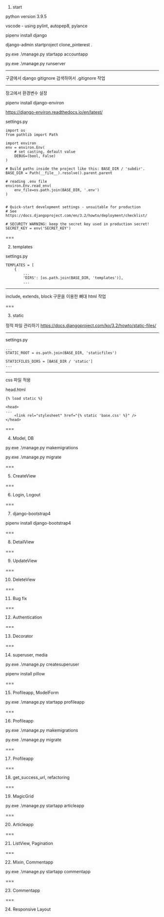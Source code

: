1. start

python version 3.9.5

vscode - using pylint, autopep8, pylance

pipenv install django

django-admin startproject clone_pinterest .

py.exe .\manage.py startapp accountapp

py.exe .\manage.py runserver

---

구글에서 django gitignore 검색하여서 .gitignore 작업

---

장고에서 환경변수 설정

pipenv install django-environ

https://django-environ.readthedocs.io/en/latest/

settings.py

```
import os
from pathlib import Path

import environ
env = environ.Env(
    # set casting, default value
    DEBUG=(bool, False)
)

# Build paths inside the project like this: BASE_DIR / 'subdir'.
BASE_DIR = Path(__file__).resolve().parent.parent

# reading .env file
environ.Env.read_env(
    env_file=os.path.join(BASE_DIR, '.env')
)


# Quick-start development settings - unsuitable for production
# See https://docs.djangoproject.com/en/3.2/howto/deployment/checklist/

# SECURITY WARNING: keep the secret key used in production secret!
SECRET_KEY = env('SECRET_KEY')
```

===

2. templates

settings.py

```
TEMPLATES = [
    {
        ...
        'DIRS': [os.path.join(BASE_DIR, 'templates')],
        ...
```

---

include, extends, block 구문을 이용한 뼈대 html 작업

===

3. static

정적 파일 관리하기
https://docs.djangoproject.com/ko/3.2/howto/static-files/

---

settings.py

```
...
STATIC_ROOT = os.path.join(BASE_DIR, 'staticfiles')

STATICFILES_DIRS = [BASE_DIR / 'static']
...
```

---

css 파일 적용

head.html

```
{% load static %}

<head>
...
    <link rel="stylesheet" href="{% static 'base.css' %}" />
</head>
```

===

4. Model, DB

py.exe .\manage.py makemigrations

py.exe .\manage.py migrate

===

5. CreateView

===

6. Login, Logout

===

7. django-bootstrap4

pipenv install django-bootstrap4

===

8. DetailView

===

9. UpdateView

===

10. DeleteView

===

11. Bug fix

===

12. Authentication

===

13. Decorator

===

14. superuser, media

py.exe .\manage.py createsuperuser

pipenv install pillow

===

15. Profileapp, ModelForm

py.exe .\manage.py startapp profileapp

===

16. Profileapp

py.exe .\manage.py makemigrations

py.exe .\manage.py migrate

===

17. Profileapp

===

18. get_success_url, refactoring

===

19. MagicGrid

py.exe .\manage.py startapp articleapp

===

20. Articleapp

===

21. ListView, Pagination

===

22. Mixin, Commentapp

py.exe .\manage.py startapp commentapp

===

23. Commentapp

===

24. Responsive Layout